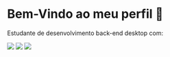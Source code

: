<h1>Bem-Vindo ao meu perfil 👋</h1>
<p>Estudante de desenvolvimento back-end desktop com:</p>

<img src="https://github-readme-stats.vercel.app/api?username=joaovitor227&theme=dark"></img>
<img src="https://github-readme-stats.vercel.app/api/wakatime?username=willianrod&theme=dark&show_icons=true"></img>
<img src="https://github-readme-stats.vercel.app/api/top-langs/?username=joaovitor227&layout=compact&theme=dark"></img>
